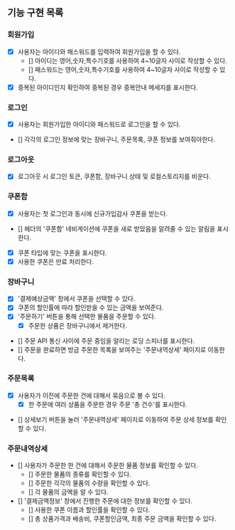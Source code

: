 ## 기능 구현 목록

### 회원가입

- [x] 사용자는 아이디와 패스워드를 입력하여 회원가입을 할 수 있다.
  - [] 아이디는 영어,숫자,특수기호를 사용하여 4~10글자 사이로 작성할 수 있다.
  - [] 패스워드는 영어,숫자,특수기호를 사용하여 4~10글자 사이로 작성할 수 있다.
- [x] 중복된 아이디인지 확인하여 중복된 경우 중복안내 메세지를 표시한다.

### 로그인

- [x] 사용자는 회원가입한 아이디와 패스워드로 로그인을 할 수 있다.
- [] 각각의 로그인 정보에 맞는 장바구니, 주문목록, 쿠폰 정보를 보여줘야한다.

### 로그아웃

- [x] 로그아웃 시 로그인 토큰, 쿠폰함, 장바구니 상태 및 로컬스토리지를 비운다.

### 쿠폰함

- [x] 사용자는 첫 로그인과 동시에 신규가입감사 쿠폰을 받는다.
- [] 헤더의 '쿠폰함' 네비게이션에 쿠폰을 새로 받았음을 알려줄 수 있는 알림을 표시한다.
- [x] 쿠폰 타입에 맞는 쿠폰을 표시한다.
- [x] 사용한 쿠폰은 만료 처리한다.

### 장바구니

- [x] '결제예상금액' 창에서 쿠폰을 선택할 수 있다.
- [x] 쿠폰의 할인률에 따라 할인받을 수 있는 금액을 보여준다.
- [x] '주문하기' 버튼을 통해 선택한 물품을 주문할 수 있다.
  - [x] 주문한 상품은 장바구니에서 제거한다.
- [] 주문 API 통신 사이에 주문 중임을 알리는 로딩 스피너를 표시한다.
- [] 주문을 완료하면 방금 주문한 목록을 보여주는 '주문내역상세' 페이지로 이동한다.

### 주문목록

- [x] 사용자가 이전에 주문한 건에 대해서 묶음으로 볼 수 있다.
  - [x] 한 주문에 여러 상품을 주문한 경우 주문 '총 건수'를 표시한다.
- [] 상세보기 버튼을 눌러 '주문내역상세' 페이지로 이동하여 주문 상세 정보를 확인할 수 있다.

### 주문내역상세

- [] 사용자가 주문한 한 건에 대해서 주문한 물품 정보를 확인할 수 있다.
  - [] 주문한 물품의 종류를 확인할 수 있다.
  - [] 주문한 각각의 물품의 수량을 확인할 수 있다.
  - [] 각 물품의 금액을 알 수 있다.
- [] '결제금액정보' 창에서 진행한 주문에 대한 정보를 확인할 수 있다.
  - [] 사용한 쿠폰 이름과 할인률을 확인할 수 있다.
  - [] 총 상품가격과 배송비, 쿠폰할인금액, 최종 주문 금액을 확인할 수 있다.
